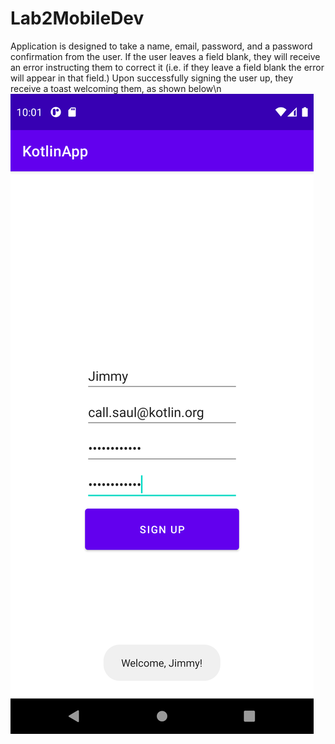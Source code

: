 # Lab2MobileDev
Application is designed to take a name, email, password, and a password confirmation from the user. 
If the user leaves a field blank, they will receive an error instructing them to correct it (i.e. if they leave a field blank the error will appear in that field.)
Upon successfully signing the user up, they receive a toast welcoming them, as shown below\n
![screenshot](screenshot.png)
